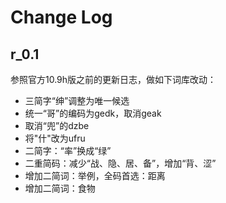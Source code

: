 # Change Log

## r_0.1

参照官方10.9h版之前的更新日志，做如下词库改动：
* 三简字“绅”调整为唯一候选
* 统一“哥”的编码为gedk，取消geak
* 取消“兜”的dzbe
* 将"什"改为ufru
* 二简字：“率”换成“绿”
* 二重简码：减少“战、隐、居、备”，增加“背、涩”
* 增加二简词：举例，全码首选：距离
* 增加二简词：食物